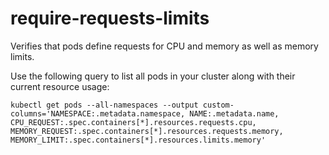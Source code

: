 <!--
SPDX-FileCopyrightText: The vap-collection Authors
SPDX-License-Identifier: Apache-2.0
 -->

# require-requests-limits

Verifies that pods define requests for CPU and memory as well as memory limits.

Use the following query to list all pods in your cluster along with their current resource usage:

```shell
kubectl get pods --all-namespaces --output custom-columns='NAMESPACE:.metadata.namespace, NAME:.metadata.name, CPU_REQUEST:.spec.containers[*].resources.requests.cpu, MEMORY_REQUEST:.spec.containers[*].resources.requests.memory, MEMORY_LIMIT:.spec.containers[*].resources.limits.memory'
```
